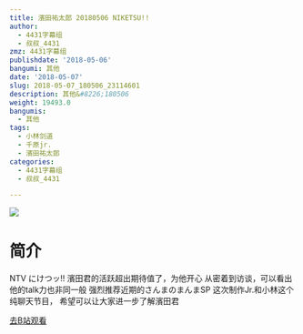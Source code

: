 ```yaml
---
title: 濱田祐太郎 20180506 NIKETSU!!
author:
  - 4431字幕组
  - 叔叔_4431
zmz: 4431字幕组
publishdate: '2018-05-06'
bangumi: 其他
date: '2018-05-07'
slug: 2018-05-07_180506_23114601
description: 其他&#8226;180506
weight: 19493.0
bangumis:
  - 其他
tags:
  - 小林剑道
  - 千原jr.
  - 濱田祐太郎
categories:
  - 4431字幕组
  - 叔叔_4431

---
```

![](https://i.imgur.com/rPgkQpk.jpg)
# 简介  
NTV にけつッ!!
濱田君的活跃超出期待值了，为他开心
从密着到访谈，可以看出他的talk力也非同一般
强烈推荐近期的さんまのまんまSP
这次制作Jr.和小林这个纯聊天节目，
希望可以让大家进一步了解濱田君  

[去B站观看](https://www.bilibili.com/video/av23114601/)
 
